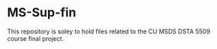 # MS-Sup-fin
This repository is soley to hold files related to the CU MSDS DSTA 5509 course final project.  
